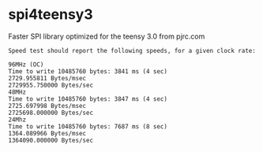spi4teensy3
===========

Faster SPI library optimized for the teensy 3.0 from pjrc.com

```
Speed test should report the following speeds, for a given clock rate:

96MHz (OC)
Time to write 10485760 bytes: 3841 ms (4 sec)
2729.955811 Bytes/msec
2729955.750000 Bytes/sec
48MHz
Time to write 10485760 bytes: 3847 ms (4 sec)
2725.697998 Bytes/msec
2725698.000000 Bytes/sec
24Mhz
Time to write 10485760 bytes: 7687 ms (8 sec)
1364.089966 Bytes/msec
1364090.000000 Bytes/sec
```